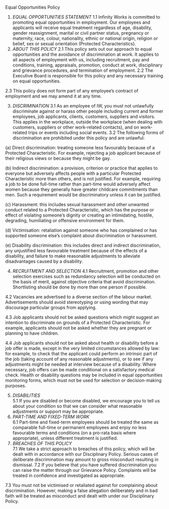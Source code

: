 
Equal Opportunities Policy
 
1.  *EQUAL OPPORTUNITIES STATEMENT*
1.1  Infinity Works is committed to promoting equal opportunities in employment. Our employees and applicants will receive equal treatment regardless of age, disability, gender reassignment, marital or civil partner status, pregnancy or maternity, race, colour, nationality, ethnic or national origin, religion or belief, sex or sexual orientation (Protected Characteristics).
2.  *ABOUT THIS POLICY* 
2.1  This policy sets out our approach to equal opportunities and the avoidance of discrimination at work. It applies to all aspects of employment with us, including recruitment, pay and conditions, training, appraisals, promotion, conduct at work, disciplinary and grievance procedures, and termination of employment.
2.2  The Executive Board is responsible for this policy and any necessary training on equal opportunities.
 
2.3  This policy does not form part of any employee’s contract of employment and we may amend it at any time.
 
3.  *DISCRIMINATION*
3.1  As an employee of IW, you must not unlawfully discriminate against or harass other people including current and former employees, job applicants, clients, customers, suppliers and visitors. This applies in the workplace, outside the workplace (when dealing with customers, suppliers or other work-related contacts), and on work-related trips or events including social events.
3.2  The following forms of discrimination are prohibited under this policy and are unlawful:
 
(a)  Direct discrimination: treating someone less favourably because of a Protected Characteristic. For example, rejecting a job applicant because of their religious views or because they might be gay.
 
(b)  Indirect discrimination: a provision, criterion or practice that applies to everyone but adversely affects people with a particular Protected Characteristic more than others, and is not justified. For example, requiring a job to be done full-time rather than part-time would adversely affect women because they generally have greater childcare commitments than men. Such a requirement would be discriminatory unless it can be justified.
 
(c)  Harassment: this includes sexual harassment and other unwanted conduct related to a Protected Characteristic, which has the purpose or effect of violating someone’s dignity or creating an intimidating, hostile, degrading, humiliating or offensive environment for them.
 
(d)  Victimisation: retaliation against someone who has complained or has supported someone else’s complaint about discrimination or harassment.
 
(e)  Disability discrimination: this includes direct and indirect discrimination, any unjustified less favourable treatment because of the effects of a disability, and failure to make reasonable adjustments to alleviate disadvantages caused by a disability.

 
4.  *RECRUITMENT AND SELECTION*
4.1  Recruitment, promotion and other selection exercises such as redundancy selection will be conducted on the basis of merit, against objective criteria that avoid discrimination. Shortlisting should be done by more than one person if possible.

4.2  Vacancies are advertised to a diverse section of the labour market. Advertisements should avoid stereotyping or using wording that may discourage particular groups from applying. 
 
4.3  Job applicants should not be asked questions which might suggest an intention to discriminate on grounds of a Protected Characteristic. For example, applicants should not be asked whether they are pregnant or planning to have children.
 
4.4  Job applicants should not be asked about health or disability before a job offer is made, except in the very limited circumstances allowed by law: for example, to check that the applicant could perform an intrinsic part of the job (taking account of any reasonable adjustments), or to see if any adjustments might be needed at interview because of a disability. Where necessary, job offers can be made conditional on a satisfactory medical check. Health or disability questions may be included in equal opportunities monitoring forms, which must not be used for selection or decision-making purposes.
 
5.  *DISABILITIES*  
5.1  If you are disabled or become disabled, we encourage you to tell us about your condition so that we can consider what reasonable adjustments or support may be appropriate.
6.  *PART-TIME AND FIXED-TERM WORK*  
6.1  Part-time and fixed-term employees should be treated the same as comparable full-time or permanent employees and enjoy no less favourable terms and conditions (on a pro-rata basis where appropriate), unless different treatment is justified.
7.  *BREACHES OF THIS POLICY*  
7.1  We take a strict approach to breaches of this policy, which will be dealt with in accordance with our Disciplinary Policy. Serious cases of deliberate discrimination may amount to gross misconduct resulting in dismissal.
7.2  If you believe that you have suffered discrimination you can raise the matter through our Grievance Policy. Complaints will be treated in confidence and investigated as appropriate.
 
7.3  You must not be victimised or retaliated against for complaining about discrimination. However, making a false allegation deliberately and in bad faith will be treated as misconduct and dealt with under our Disciplinary Policy.



